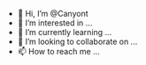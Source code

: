 - 👋 Hi, I’m @Canyont
- 👀 I’m interested in ...
- 🌱 I’m currently learning ...
- 💞️ I’m looking to collaborate on ...
- 📫 How to reach me ...

<!---
Canyont/Canyont is a ✨ special ✨ repository because its `README.md` (this file) appears on your GitHub profile.
You can click the Preview link to take a look at your changes.
--->
